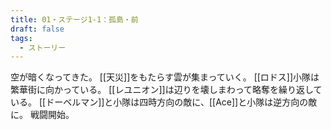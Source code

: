```yaml
---
title: 01・ステージ1-1：孤島・前
draft: false
tags:
  - ストーリー
---
```

空が暗くなってきた。
[[天災]]をもたらす雲が集まっていく。
[[ロドス]]小隊は繁華街に向かっている。
[[レユニオン]]は辺りを壊しまわって略奪を繰り返している。
[[ドーベルマン]]と小隊は四時方向の敵に、[[Ace]]と小隊は逆方向の敵に。
戦闘開始。